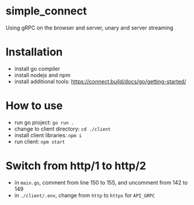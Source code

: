 # simple_connect
 Using gRPC on the browser and server, unary and server streaming

# Installation
- install go compiler
- install nodejs and npm
- install additional tools: https://connect.build/docs/go/getting-started/

# How to use
- run go project: `go run .`
- change to client directory: `cd ./client`
- install client libraries: `npm i`
- run client: `npm start`

# Switch from http/1 to http/2
- in `main.go`, comment from line 150 to 155, and uncomment from 142 to 149
- in `./client/.env`, change from `http` to `https` for `API_GRPC`
